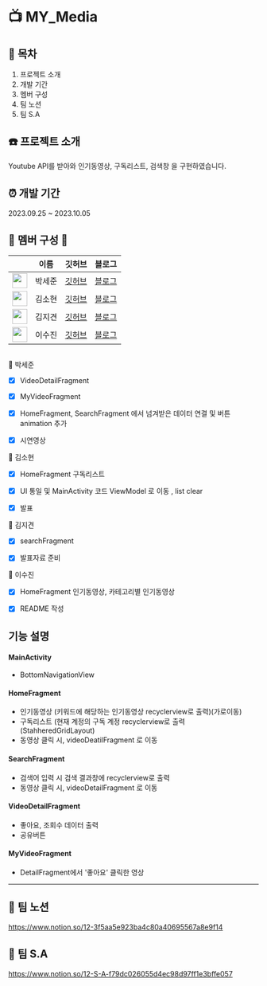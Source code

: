 # 📺 MY_Media


## :scroll: 목차
1. 프로젝트 소개
2. 개발 기간
3. 멤버 구성
4. 팀 노션
5. 팀 S.A

## :telephone: 프로젝트 소개
Youtube API를 받아와 인기동영상, 구독리스트, 검색창 을 구현하였습니다.

## :alarm_clock: 개발 기간 
2023.09.25 ~ 2023.10.05 

 

## :two_men_holding_hands: 멤버 구성 :couple: 
|             | 이름           | 깃허브          | 블로그           |     
|-------------|---------------|---------------|-----------------|
| <img src="https://github.com/boradorying.png" width="30" height="30"> | 박세준 | [깃허브](https://github.com/kt2790) | [블로그](https://velog.io/@kt2790) 
| <img src="https://github.com/sinw212.png" width="30" height="30"> | 김소현 | [깃허브](https://github.com/boomshh) | [블로그](https://velog.io/@boomshh)
| <img src="https://github.com/Odin5din.png" width="30" height="30"> | 김지견 | [깃허브](https://github.com/Odin5din/) | [블로그](https://odin5din.tistory.com/)
| <img src="https://github.com/sooj36.png" width="30" height="30"> | 이수진 | [깃허브](https://github.com/sooj36) | [블로그](https://velog.io/@sooj23)

## 
:runner: 박세준
- [x]  VideoDetailFragment
- [x]  MyVideoFragment
- [x]  HomeFragment, SearchFragment 에서 넘겨받은 데이터 연결 및 버튼 animation 추가
- [x]  시연영상 


:runner: 김소현
- [x]  HomeFragment 구독리스트
- [x]  UI 통일 및 MainActivity 코드 ViewModel 로 이동 , list clear
- [x]  발표



:runner: 김지견
- [x]  searchFragment
- [x]  발표자료 준비


:runner: 이수진
- [x]  HomeFragment 인기동영상, 카테고리별 인기동영상
- [x]  README 작성
      


## 기능 설명
 #### MainActivity
- BottomNavigationView 

 #### HomeFragment
- 인기동영상 (키워드에 해당하는 인기동영상 recyclerview로 출력)(가로이동)
- 구독리스트 (현재 계정의 구독 계정 recyclerview로 출력(StahheredGridLayout)
- 동영상 클릭 시, videoDeatilFragment 로 이동

 #### SearchFragment
- 검색어 입력 시 검색 결과창에 recyclerview로 출력
- 동영상 클릭 시, videoDetailFragment 로 이동

 #### VideoDetailFragment
- 좋아요, 조회수 데이터 출력
- 공유버튼
  
 #### MyVideoFragment
- DetailFragment에서 '좋아요' 클릭한 영상

--------------

## :notebook: 팀 노션
https://www.notion.so/12-3f5aa5e923ba4c80a40695567a8e9f14

## :triangular_flag_on_post: 팀 S.A
https://www.notion.so/12-S-A-f79dc026055d4ec98d97ff1e3bffe057
